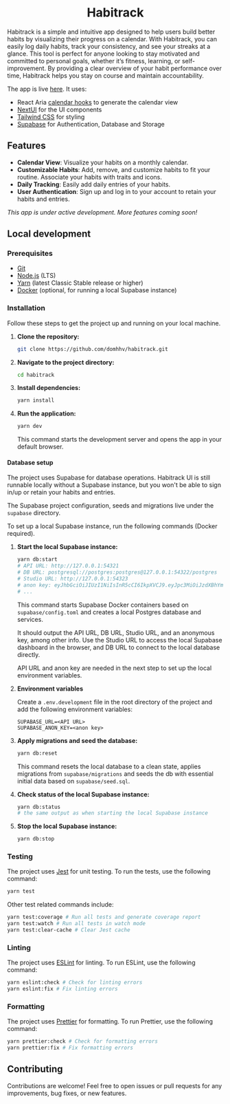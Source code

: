 <h1 align="center">Habitrack</h1>

Habitrack is a simple and intuitive app designed to help users build better habits by visualizing their progress on a calendar. With Habitrack, you can easily log daily habits, track your consistency, and see your streaks at a glance. This tool is perfect for anyone looking to stay motivated and committed to personal goals, whether it’s fitness, learning, or self-improvement. By providing a clear overview of your habit performance over time, Habitrack helps you stay on course and maintain accountability.

The app is live [here]([https://habitrack.io]). It uses:

- React Aria [calendar hooks](https://react-spectrum.adobe.com/react-aria/useCalendar.html) to generate the calendar view
- [NextUI](https://nextui.org) for the UI components
- [Tailwind CSS](https://tailwindcss.com) for styling
- [Supabase](https://supabase.io) for Authentication, Database and Storage

## Features

- **Calendar View**: Visualize your habits on a monthly calendar.
- **Customizable Habits**: Add, remove, and customize habits to fit your routine. Associate your habits with traits and icons.
- **Daily Tracking**: Easily add daily entries of your habits.
- **User Authentication**: Sign up and log in to your account to retain your habits and entries.

_This app is under active development. More features coming soon!_

## Local development

### Prerequisites

- [Git](https://git-scm.com/)
- [Node.js](https://nodejs.org/en/) (LTS)
- [Yarn](https://classic.yarnpkg.com/lang/en/docs/install) (latest Classic Stable release or higher)
- [Docker](https://docs.docker.com/get-started/get-docker/) (optional, for running a local Supabase instance)

### Installation

Follow these steps to get the project up and running on your local machine.

1. **Clone the repository:**

   ```bash
   git clone https://github.com/domhhv/habitrack.git
   ```

2. **Navigate to the project directory:**

   ```bash
   cd habitrack
   ```

3. **Install dependencies:**

   ```bash
   yarn install
   ```

4. **Run the application:**

   ```bash
   yarn dev
   ```

   This command starts the development server and opens the app in your default browser.

#### Database setup

The project uses Supabase for database operations. Habitrack UI is still runnable locally without a Supabase instance, but you won't be able to sign in/up or retain your habits and entries.

The Supabase project configuration, seeds and migrations live under the `supabase` directory.

To set up a local Supabase instance, run the following commands (Docker required).

1. **Start the local Supabase instance:**

   ```bash
   yarn db:start
   # API URL: http://127.0.0.1:54321
   # DB URL: postgresql://postgres:postgres@127.0.0.1:54322/postgres
   # Studio URL: http://127.0.0.1:54323
   # anon key: eyJhbGciOiJIUzI1NiIsInR5cCI6IkpXVCJ9.eyJpc3MiOiJzdXBhYmFzZS1kZW1vIiwicm9sZSI6ImFub24iLCJleHAiOjE5ODM4MTI5OTZ9.CRXP1A7WOeoJeXxjNni43kdQwgnWNReilDMblYTn_I0
   # ...
   ```

   This command starts Supabase Docker containers based on `supabase/config.toml` and creates a local Postgres database and services.

   It should output the API URL, DB URL, Studio URL, and an anonymous key, among other info. Use the Studio URL to access the local Supabase dashboard in the browser, and DB URL to connect to the local database directly.

   API URL and anon key are needed in the next step to set up the local environment variables.

2. **Environment variables**

   Create a `.env.development` file in the root directory of the project and add the following environment variables:

   ```
   SUPABASE_URL=<API URL>
   SUPABASE_ANON_KEY=<anon key>
   ```

3. **Apply migrations and seed the database:**

   ```bash
   yarn db:reset
   ```

   This command resets the local database to a clean state, applies migrations from `supabase/migrations` and seeds the db with essential initial data based on `supabase/seed.sql`.

4. **Check status of the local Supabase instance:**

   ```bash
   yarn db:status
   # the same output as when starting the local Supabase instance
   ```

5. **Stop the local Supabase instance:**

   ```bash
   yarn db:stop
   ```

### Testing

The project uses [Jest](https://jestjs.io/) for unit testing. To run the tests, use the following command:

```bash
yarn test
```

Other test related commands include:

```bash
yarn test:coverage # Run all tests and generate coverage report
yarn test:watch # Run all tests in watch mode
yarn test:clear-cache # Clear Jest cache
```

### Linting

The project uses [ESLint](https://eslint.org/) for linting. To run ESLint, use the following command:

```bash
yarn eslint:check # Check for linting errors
yarn eslint:fix # Fix linting errors
```

### Formatting

The project uses [Prettier](https://prettier.io/) for formatting. To run Prettier, use the following command:

```bash
yarn prettier:check # Check for formatting errors
yarn prettier:fix # Fix formatting errors
```

## Contributing

Contributions are welcome! Feel free to open issues or pull requests for any improvements, bug fixes, or new features.
